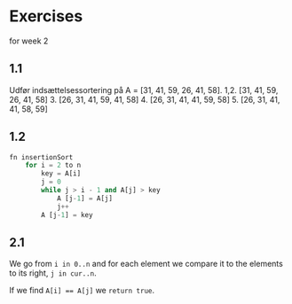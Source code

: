 # Exercises
for week 2

## 1.1
Udfør indsættelsessortering på A = [31, 41, 59, 26, 41, 58].
1,2.
[31, 41, 59, 26, 41, 58]
3.
[26, 31, 41, 59, 41, 58]
4.
[26, 31, 41, 41, 59, 58]
5.
[26, 31, 41, 41, 58, 59]

## 1.2

```python
fn insertionSort
	for i = 2 to n
		key = A[i]
		j = 0
		while j > i - 1 and A[j] > key
			A [j-1] = A[j]
			j++
		A [j-1] = key
```


## 2.1
We go from `i in 0..n` and for each element we compare it to the elements to its right, `j in cur..n`.

If we find `A[i] == A[j]` we `return true`.
